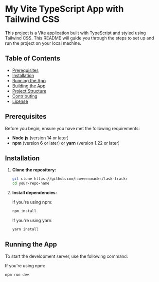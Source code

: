 # My Vite TypeScript App with Tailwind CSS

This project is a Vite application built with TypeScript and styled using Tailwind CSS. This README will guide you through the steps to set up and run the project on your local machine.

## Table of Contents

- [Prerequisites](#prerequisites)
- [Installation](#installation)
- [Running the App](#running-the-app)
- [Building the App](#building-the-app)
- [Project Structure](#project-structure)
- [Contributing](#contributing)
- [License](#license)

## Prerequisites

Before you begin, ensure you have met the following requirements:

- **Node.js** (version 14 or later)
- **npm** (version 6 or later) or **yarn** (version 1.22 or later)

## Installation

1. **Clone the repository:**

   ```sh
   git clone https://github.com/naveensmacks/task-trackr
   cd your-repo-name
   ```

2. **Install dependencies:**

   If you're using npm:

   ```sh
   npm install
   ```

   If you're using yarn:

   ```sh
   yarn install
   ```

## Running the App

To start the development server, use the following command:

If you're using npm:

```sh
npm run dev
```
